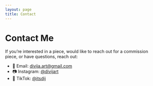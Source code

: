 ```yaml
---
layout: page
title: Contact
---
```


# Contact Me

If you’re interested in a piece, would like to reach out for a commission piece, or have questions, reach out:

- 📧 Email: [divija.art@gmail.com](mailto:divija.art@gmail.com)  
- 📷 Instagram: [@divijart](https://instagram.com/divijart)  
- 🎨 TikTok: [@itsdij](https://tiktok.com/@itsdij)  


